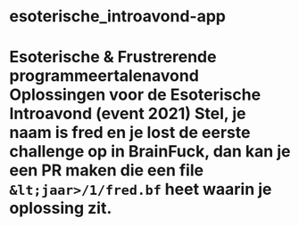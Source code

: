 # esoterische_introavond-app
# Esoterische &amp; Frustrerende programmeertalenavond Oplossingen voor de Esoterische Introavond (event 2021)  Stel, je naam is fred en je lost de eerste challenge op in BrainFuck, dan kan je een PR maken die een file `&lt;jaar>/1/fred.bf` heet waarin je oplossing zit.
